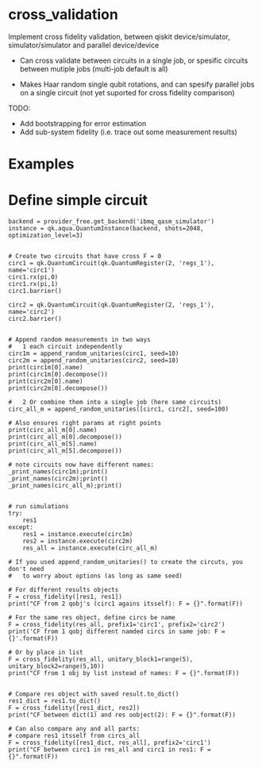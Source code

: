 # cross_validation
Implement cross fidelity validation, between qiskit device/simulator, simulator/simulator and parallel device/device

+ Can cross validate between circuits in a single job, or spesific circuits
  between mutiple jobs (multi-job default is all)

+ Makes Haar random single qubit rotations, and can spesify parallel jobs on a
  single circuit (not yet suported for cross fidelity comparison)

TODO: 
* Add bootstrapping for error estimation
* Add sub-system fidelity (i.e. trace out some measurement results)


# Examples

# Define simple circuit
    backend = provider_free.get_backend('ibmq_qasm_simulator')
    instance = qk.aqua.QuantumInstance(backend, shots=2048, optimization_level=3)
    
    
    # Create two circuits that have cross F = 0
    circ1 = qk.QuantumCircuit(qk.QuantumRegister(2, 'regs_1'), name='circ1')
    circ1.rx(pi,0)
    circ1.rx(pi,1)
    circ1.barrier()
    
    circ2 = qk.QuantumCircuit(qk.QuantumRegister(2, 'regs_1'), name='circ2')
    circ2.barrier()

    
    # Append random measurements in two ways
    #   1 each circuit independently
    circ1m = append_random_unitaries(circ1, seed=10)
    circ2m = append_random_unitaries(circ2, seed=10)
    print(circ1m[0].name)
    print(circ1m[0].decompose())
    print(circ2m[0].name)
    print(circ2m[0].decompose())
    
    #   2 Or combine them into a single job (here same circuits)
    circ_all_m = append_random_unitaries([circ1, circ2], seed=100)
    
    # Also ensures right params at right points
    print(circ_all_m[0].name)
    print(circ_all_m[0].decompose())
    print(circ_all_m[5].name)
    print(circ_all_m[5].decompose())
    
    # note circuits now have different names:
    _print_names(circ1m);print()
    _print_names(circ2m);print()
    _print_names(circ_all_m);print()
    
    
    # run simulations
    try:
        res1
    except:
        res1 = instance.execute(circ1m)
        res2 = instance.execute(circ2m)
        res_all = instance.execute(circ_all_m)
        
    # If you used append_random_unitaries() to create the circuts, you don't need
    #   to worry about options (as long as same seed)
    
    # For different results objects
    F = cross_fidelity([res1, res1])
    print("CF from 2 qobj's (circ1 agains itsself): F = {}".format(F))
    
    # For the same res object, define circs be name
    F = cross_fidelity(res_all, prefix1='circ1', prefix2='circ2')
    print('CF from 1 qobj different namded circs in same job: F = {}'.format(F))
    
    # Or by place in list
    F = cross_fidelity(res_all, unitary_block1=range(5), unitary_block2=range(5,10))
    print("CF from 1 obj by list instead of names: F = {}".format(F))
    
    
    # Compare res object with saved result.to_dict()
    res1_dict = res1.to_dict()
    F = cross_fidelity([res1_dict, res2])
    print("CF between dict(1) and res oobject(2): F = {}".format(F))
    
    # Can also compare any and all parts:
    # compare res1 itsself from circs_all
    F = cross_fidelity([res1_dict, res_all], prefix2='circ1')
    print("CF between circ1 in res_all and circ1 in res1: F = {}".format(F))
